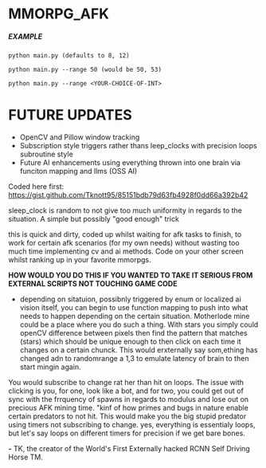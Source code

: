 # MMORPG_AFK

##### EXAMPLE

`python main.py (defaults to 8, 12)`

`python main.py --range 50 (would be 50, 53)`

`python main.py --range <YOUR-CHOICE-OF-INT>`


# FUTURE UPDATES
 * OpenCV and Pillow window tracking
 * Subscription style triggers rather thans leep_clocks with precision loops subroutine style
 * Future AI enhancements using everything thrown into one brain via funciton mapping and llms (OSS AI)
 

Coded here first: https://gist.github.com/Tknott95/85151bdb79d63fb4928f0dd66a392b42


sleep_clock is random to not give too much uniformity in regards to the situation. A simple but possibly "good enough" trick



this is quick and dirty, coded up whilst waiting for afk tasks to finish, to work for certain afk scenarios (for my own needs) without wasting too much time implementing cv and ai methods. Code on your other screen whilst ranking up in your favorite mmorpgs.


**HOW WOULD YOU DO THIS IF YOU WANTED TO TAKE IT SERIOUS FROM EXTERNAL SCRIPTS NOT TOUCHING GAME CODE**

- depending on sitatuion, possibnly triggered by enum or localized ai vision itself, you can begin to use function mapping to push into what needs to happen depending on the certain situation. Motherlode mine could be a place where you do such a thing. With stars you simply could openCV difference between pixels then find the pattern that matches (stars) which should be unique enough to then click on each time it changes on a certain chunck. This would erxternally say som,ething has changed adn to randomrange a 1,3 to emulate latency of brain to then start mingin again. 

You would subscribe to change rat her than hit on loops. The issue with clicking is you, for one, look like a bot, and for two, you could get out of sync with the frrquency of spawns in regards to modulus and lose out on precious AFK mining time. "kinf of how primes and bugs in nature enable certain predators to not hit. This would make you the big stupid predator using timers not subscribing to change. yes, everything is essentialy loops, but let's say loops on different timers for precision if we get bare bones. 


**-** TK, the creator of the World's First Externally hacked RCNN Self Driving Horse TM. 
